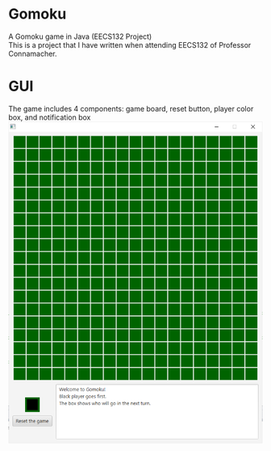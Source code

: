 # Gomoku
A Gomoku game in Java (EECS132 Project) <br/>
This is a project that I have written when attending EECS132 of Professor Connamacher.

# GUI
The game includes 4 components: game board, reset button, player color box, and notification box <br/>
<img src="https://github.com/notu-ngoctrung/Gomoku/blob/master/Preview.PNG?raw=true" alt="Preview for Gomoku" align=middle>
